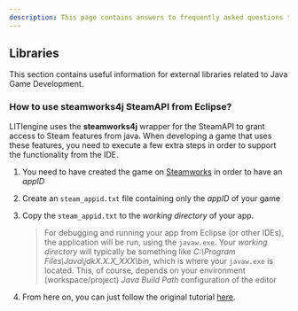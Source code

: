 ```yaml
---
description: This page contains answers to frequently asked questions that are broadly related to Java Game Development.
---
```


## Libraries 
This section contains useful information for external libraries related to Java Game Development.

### How to use steamworks4j SteamAPI from Eclipse?

LITIengine uses the **steamworks4j** wrapper for the SteamAPI to grant access to Steam features from java.
When developing a game that uses these features, you need to execute a few extra steps in order to support the functionality from the IDE.

1. You need to have created the game on [Steamworks](https://partner.steamgames.com) in order to have an _appID_
2. Create an `steam_appid.txt` file containing only the _appID_ of your game
3. Copy the `steam_appid.txt` to the _working directory_ of your app.

   > For debugging and running your app from Eclipse (or other IDEs), the application will be run, using the `javaw.exe`. Your _working directory_ will typically be something like _C:\Program Files\Java\jdkX.X.X_XXX\bin_, which is where your `javaw.exe` is located. This, of course, depends on your environment (workspace/project) _Java Build Path_ configuration of the editor
4. From here on, you can just follow the original tutorial [here](http://code-disaster.github.io/steamworks4j/getting-started.html#initialization).
   
